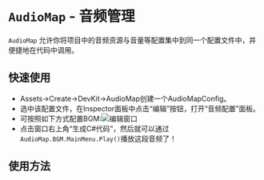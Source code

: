 # `AudioMap` - 音频管理

`AudioMap` 允许你将项目中的音频资源与音量等配置集中到同一个配置文件中，并便捷地在代码中调用。

## 快速使用

- Assets->Create->DevKit->AudioMap创建一个AudioMapConfig。
- 选中该配置文件，在Inspector面板中点击“编辑”按钮，打开“音频配置”面板。
- 可按照如下方式配置BGM:![编辑窗口](/func/audio/preview.bmp)
- 点击窗口右上角“生成C#代码”，然后就可以通过`AudioMap.BGM.MainMenu.Play()`播放这段音频了！

## 使用方法
